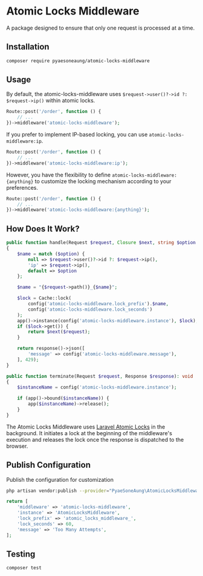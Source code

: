 # Atomic Locks Middleware

A package designed to ensure that only one request is processed at a time.

## Installation

```bash
composer require pyaesoneaung/atomic-locks-middleware
```

## Usage

By default, the atomic-locks-middleware uses `$request->user()?->id ?: $request->ip()` within atomic locks.

```php
Route::post('/order', function () {
    // ...
})->middleware('atomic-locks-middleware');
```

If you prefer to implement IP-based locking, you can use `atomic-locks-middleware:ip`.

```php
Route::post('/order', function () {
    // ...
})->middleware('atomic-locks-middleware:ip');
```

However, you have the flexibility to define `atomic-locks-middleware:{anything}` to customize the locking mechanism according to your preferences.

```php
Route::post('/order', function () {
    // ...
})->middleware('atomic-locks-middleware:{anything}');
```

## How Does It Work?

```php
public function handle(Request $request, Closure $next, string $option = null): Response
{
    $name = match ($option) {
        null => $request->user()?->id ?: $request->ip(),
        'ip' => $request->ip(),
        default => $option
    };

    $name = "{$request->path()}_{$name}";

    $lock = Cache::lock(
        config('atomic-locks-middleware.lock_prefix').$name,
        config('atomic-locks-middleware.lock_seconds')
    );
    app()->instance(config('atomic-locks-middleware.instance'), $lock);
    if ($lock->get()) {
        return $next($request);
    }

    return response()->json([
        'message' => config('atomic-locks-middleware.message'),
    ], 429);
}

public function terminate(Request $request, Response $response): void
{
    $instanceName = config('atomic-locks-middleware.instance');

    if (app()->bound($instanceName)) {
        app($instanceName)->release();
    }
}
```

The Atomic Locks Middleware uses [Laravel Atomic Locks](https://laravel.com/docs/10.x/cache#atomic-locks) in the background. It initiates a lock at the beginning of the middleware's execution and releases the lock once the response is dispatched to the browser.

## Publish Configuration

Publish the configuration for customization

```bash
php artisan vendor:publish --provider="PyaeSoneAung\AtomicLocksMiddleware\AtomicLocksMiddlewareServiceProvider"
```

```php
return [
    'middleware' => 'atomic-locks-middleware',
    'instance' => 'AtomicLocksMiddleware',
    'lock_prefix' => 'atomic_locks_middleware_',
    'lock_seconds' => 60,
    'message' => 'Too Many Attempts',
];
```

## Testing

```php
composer test
```
